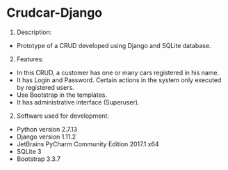 # Crudcar-Django

1. Description:
- Prototype of a CRUD developed using Django and SQLite database.

2. Features:
- In this CRUD, a customer has one or many cars registered in his name.
- It has  Login  and Password. Certain actions in the system only executed by registered users.
- Use  Bootstrap  in the templates.
- It has administrative interface (Superuser).

2.  Software  used for development:
- Python version 2.7.13
- Django version 1.11.2
- JetBrains PyCharm Community Edition 2017.1 x64 
- SQLite 3
- Bootstrap 3.3.7
